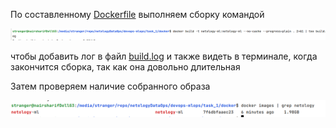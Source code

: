 По составленному [Dockerfile](docker/Dockerfile) выполняем сборку командой

![img.png](img.png)

чтобы добавить лог в файл [build.log](docker/build.log) и также видеть в терминале, когда закончится сборка, так как она довольно длительная

Затем проверяем наличие собранного образа

![img_1.png](img_1.png)

